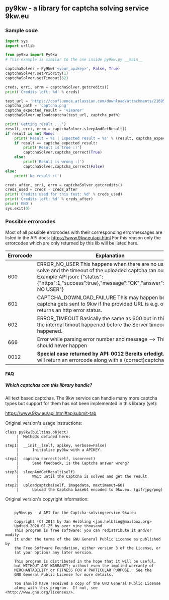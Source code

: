 ## py9kw - a library for captcha solving service 9kw.eu

### Sample code
```python
import sys
import urllib

from py9kw import Py9kw
# This example is similar to the one inside py9kw.py __main__

captchaSolver = Py9kw('<your_apikey>', False, True)
captchaSolver.setPriority(1)
captchaSolver.setTimeout(62)

creds, erri, errm = captchaSolver.getcredits()
print('Credits left: %d' % creds)

test_url = 'https://confluence.atlassian.com/download/attachments/216957808/captcha.png?version=1&modificationDate=1272411042125&api=v2'
captcha_path = 'captcha.png'
captcha_expected_result = 'viearer'
captchaSolver.uploadcaptcha(test_url, captcha_path)

print('Getting result ...')
result, erri, errm = captchaSolver.sleepAndGetResult()
if result is not None:
    print('Result = %s | Expected result = %s' % (result, captcha_expected_result))
    if result == captcha_expected_result:
        print('Result is true :)')
        captchaSolver.captcha_correct(True)
    else:
        print('Result is wrong :(')
        captchaSolver.captcha_correct(False)
else:
    print('No result :(')

creds_after, erri, errm = captchaSolver.getcredits()
creds_used = creds - creds_after
print('Credits used for this test: %d' % creds_used)
print('Credits left: %d' % creds_after)
print('END')
sys.exit(0)

```
### Possible errorcodes
Most of all possible errorcodes with their corresponding errormessages are listed in the API docs: https://www.9kw.eu/api.html
For this reason only the errorcodes which are only returned by this lib will be listed here.

Errorcode | Explanation
--- | ---
600 | ERROR_NO_USER This happens when there are no users to solve and the timeout of the uploaded captcha ran out. Example API json: {"status":{"https":1,"success":true},"message":"OK","answer":"ERROR NO USER"}
601 | CAPTCHA_DOWNLOAD_FAILURE This may happen before a captcha gets sent to 9kw if the provided URL is e.g. offline or returns an http error status.
602 | ERROR_TIMEOUT Basically the same as 600 but in this case, the internal timout happened before the Server timeout happened.
666 | Error while parsing error number and message --> This should never happen
0012 | **Special case returned by API: 0012 Bereits erledigt.** This will return an errorcode along with a (correct)captcha result!

#### FAQ

##### Which captchas can this library handle?
All text based captchas. The 9kw service can handle many more captcha types but support for them has not been implemented in this library (yet):

https://www.9kw.eu/api.html#apisubmit-tab

Original version's usage instructions:
```
class py9kw(builtins.object)
     |  Methods defined here:
     |  
step1|  __init__(self, apikey, verbose=False)
     |      Initialize py9kw with a APIKEY.
     |  
step4|  captcha_correct(self, iscorrect)
     |      Send feedback, is the Captcha answer wrong?
     |  
step3|  sleepAndGetResult(self)
     |      Wait until the Captcha is solved and get the result
     |  
step2|  uploadcaptcha(self, imagedata, maxtimeout=60)
     |      Upload the Captcha base64 encoded to 9kw.eu. (gif/jpg/png)
```


Original version's copyright information:
```

    py9kw.py - A API for the Captcha-solvingservice 9kw.eu

    Copyright (C) 2014 by Jan Helbling <jan.helbling@mailbox.org>
    Updted 2020-01-25 by over_nine_thousand
    This program is free software: you can redistribute it and/or modify
    it under the terms of the GNU General Public License as published by
    the Free Software Foundation, either version 3 of the License, or
    (at your option) any later version.

    This program is distributed in the hope that it will be useful,
    but WITHOUT ANY WARRANTY; without even the implied warranty of
    MERCHANTABILITY or FITNESS FOR A PARTICULAR PURPOSE.  See the
    GNU General Public License for more details.

    You should have received a copy of the GNU General Public License
    along with this program.  If not, see <http://www.gnu.org/licenses/>.

```